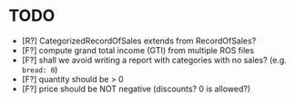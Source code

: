 # TODO

- [R?] CategorizedRecordOfSales extends from RecordOfSales?
- [F?] compute grand total income (GTI) from multiple ROS files
- [F?] shall we avoid writing a report with categories with no sales? (e.g. `bread: 0`)
- [F?] quantity should be > 0
- [F?] price should be NOT negative (discounts? 0 is allowed?)
